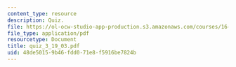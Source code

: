 ```yaml
---
content_type: resource
description: Quiz.
file: https://ol-ocw-studio-app-production.s3.amazonaws.com/courses/16-30-estimation-and-control-of-aerospace-systems-spring-2004/48de50159b46fdd071e8f5916be7824b_quiz_3_19_03.pdf
file_type: application/pdf
resourcetype: Document
title: quiz_3_19_03.pdf
uid: 48de5015-9b46-fdd0-71e8-f5916be7824b
---
```

